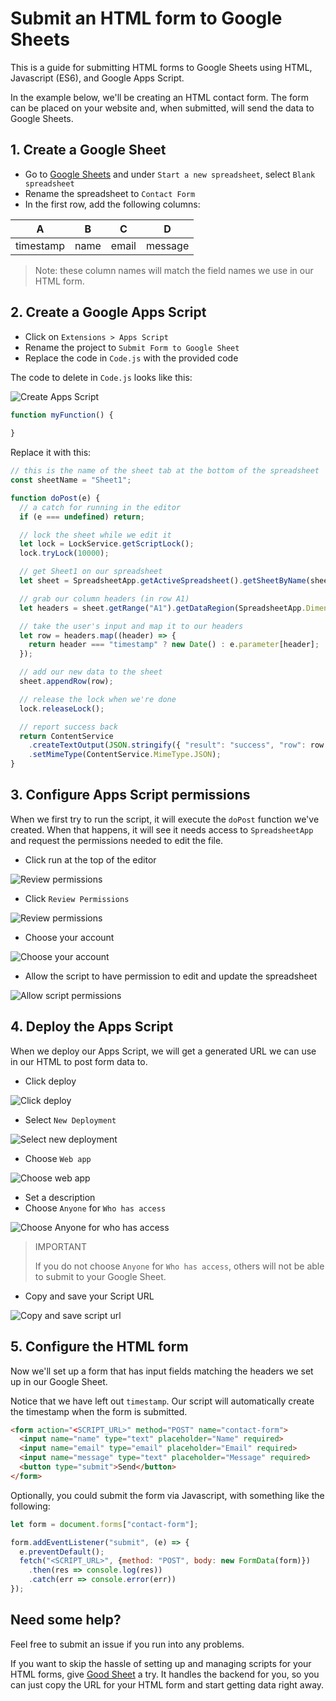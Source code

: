 # Submit an HTML form to Google Sheets

This is a guide for submitting HTML forms to Google Sheets using HTML, Javascript (ES6), and Google Apps Script.

In the example below, we'll be creating an HTML contact form. The form can be placed on your website and, when submitted, will send the data to Google Sheets.

## 1. Create a Google Sheet

- Go to [Google Sheets](https://docs.google.com/spreadsheets) and under `Start a new spreadsheet`, select `Blank spreadsheet`
- Rename the spreadsheet to `Contact Form`
- In the first row, add the following columns:

| A | B | C | D |
|---|---|---|---|
| timestamp | name | email | message |

> Note: these column names will match the field names we use in our HTML form.

## 2. Create a Google Apps Script

- Click on `Extensions > Apps Script`
- Rename the project to `Submit Form to Google Sheet`
- Replace the code in `Code.js` with the provided code

The code to delete in `Code.js` looks like this:

![Create Apps Script](images/create-apps-script.png)

```js
function myFunction() {
  
}
```

Replace it with this:
```js
// this is the name of the sheet tab at the bottom of the spreadsheet
const sheetName = "Sheet1";

function doPost(e) {
  // a catch for running in the editor
  if (e === undefined) return;

  // lock the sheet while we edit it
  let lock = LockService.getScriptLock();
  lock.tryLock(10000);

  // get Sheet1 on our spreadsheet
  let sheet = SpreadsheetApp.getActiveSpreadsheet().getSheetByName(sheetName);

  // grab our column headers (in row A1)
  let headers = sheet.getRange("A1").getDataRegion(SpreadsheetApp.Dimension.COLUMNS).getValues()[0];

  // take the user's input and map it to our headers
  let row = headers.map((header) => {
    return header === "timestamp" ? new Date() : e.parameter[header];
  });

  // add our new data to the sheet
  sheet.appendRow(row);

  // release the lock when we're done
  lock.releaseLock();

  // report success back
  return ContentService
    .createTextOutput(JSON.stringify({ "result": "success", "row": row }))
    .setMimeType(ContentService.MimeType.JSON);
}
```

## 3. Configure Apps Script permissions
When we first try to run the script, it will execute the `doPost` function we've created. When that happens, it will see it needs access to `SpreadsheetApp` and request the permissions needed to edit the file.

- Click run at the top of the editor

![Review permissions](images/run-script.png)

- Click `Review Permissions`

![Review permissions](images/review-permissions.png)

- Choose your account

![Choose your account](images/choose-account.png)

- Allow the script to have permission to edit and update the spreadsheet

![Allow script permissions](images/allow-permissions.png)

## 4. Deploy the Apps Script
When we deploy our Apps Script, we will get a generated URL we can use in our HTML to post form data to.

- Click deploy

![Click deploy](images/click-deploy.png)

- Select `New Deployment`

![Select new deployment](images/select-new-deployment.png)

- Choose `Web app`

![Choose web app](images/choose-web-app.png)

- Set a description
- Choose `Anyone` for `Who has access`

![Choose Anyone for who has access](images/web-app-config.png)

> IMPORTANT
>
> If you do not choose `Anyone` for `Who has access`, others will not be able to submit to your Google Sheet.

- Copy and save your Script URL

![Copy and save script url](images/save-script-url.png)

## 5. Configure the HTML form

Now we'll set up a form that has input fields matching the headers we set up in our Google Sheet.

Notice that we have left out `timestamp`. Our script will automatically create the timestamp when the form is submitted.

```html
<form action="<SCRIPT_URL>" method="POST" name="contact-form">
  <input name="name" type="text" placeholder="Name" required>
  <input name="email" type="email" placeholder="Email" required>
  <input name="message" type="text" placeholder="Message" required>
  <button type="submit">Send</button>
</form>
```

Optionally, you could submit the form via Javascript, with something like the following:

```javascript
let form = document.forms["contact-form"];

form.addEventListener("submit", (e) => {
  e.preventDefault();
  fetch("<SCRIPT_URL>", {method: "POST", body: new FormData(form)})
    .then(res => console.log(res))
    .catch(err => console.error(err))
});
```

## Need some help?
Feel free to submit an issue if you run into any problems.

If you want to skip the hassle of setting up and managing scripts for your HTML forms, give [Good Sheet](https://www.goodsheet.io) a try. It handles the backend for you, so you can just copy the URL for your HTML form and start getting data right away.
